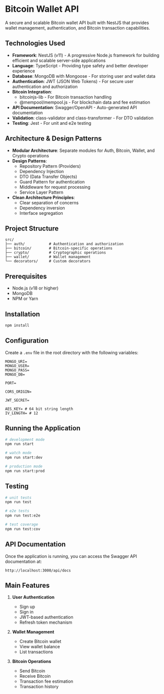 # Bitcoin Wallet API

A secure and scalable Bitcoin wallet API built with NestJS that provides wallet management, authentication, and Bitcoin transaction capabilities.

## Technologies Used

- **Framework**: NestJS (v11) - A progressive Node.js framework for building efficient and scalable server-side applications
- **Language**: TypeScript - Providing type safety and better developer experience
- **Database**: MongoDB with Mongoose - For storing user and wallet data
- **Authentication**: JWT (JSON Web Tokens) - For secure user authentication and authorization
- **Bitcoin Integration**: 
  - bitcoinjs-lib - For Bitcoin transaction handling
  - @mempool/mempool.js - For blockchain data and fee estimation
- **API Documentation**: Swagger/OpenAPI - Auto-generated API documentation
- **Validation**: class-validator and class-transformer - For DTO validation
- **Testing**: Jest - For unit and e2e testing

## Architecture & Design Patterns

- **Modular Architecture**: Separate modules for Auth, Bitcoin, Wallet, and Crypto operations
- **Design Patterns**:
  - Repository Pattern (Providers)
  - Dependency Injection
  - DTO (Data Transfer Objects)
  - Guard Pattern for authentication
  - Middleware for request processing
  - Service Layer Pattern
- **Clean Architecture Principles**:
  - Clear separation of concerns
  - Dependency inversion
  - Interface segregation

## Project Structure

```
src/
├── auth/           # Authentication and authorization
├── bitcoin/        # Bitcoin-specific operations
├── crypto/         # Cryptographic operations
├── wallet/         # Wallet management
└── decorators/     # Custom decorators
```

## Prerequisites

- Node.js (v18 or higher)
- MongoDB
- NPM or Yarn

## Installation

```bash
npm install
```

## Configuration

Create a `.env` file in the root directory with the following variables:

```env
MONGO_URI=
MONGO_USER=
MONGO_PASS=
MONGO_DB=

PORT=

CORS_ORIGIN=

JWT_SECRET=

AES_KEY= # 64 bit string length
IV_LENGTH= # 12
```

## Running the Application

```bash
# development mode
npm run start

# watch mode
npm run start:dev

# production mode
npm run start:prod
```

## Testing

```bash
# unit tests
npm run test

# e2e tests
npm run test:e2e

# test coverage
npm run test:cov
```

## API Documentation

Once the application is running, you can access the Swagger API documentation at:
```
http://localhost:3000/api/docs
```

## Main Features

1. **User Authentication**
   - Sign up
   - Sign in
   - JWT-based authentication
   - Refresh token mechanism

2. **Wallet Management**
   - Create Bitcoin wallet
   - View wallet balance
   - List transactions

3. **Bitcoin Operations**
   - Send Bitcoin
   - Receive Bitcoin
   - Transaction fee estimation
   - Transaction history
